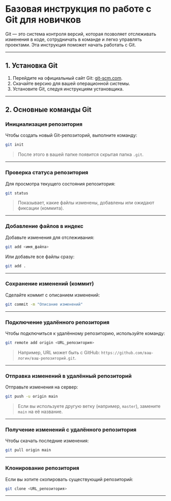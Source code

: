 # Базовая инструкция по работе с Git для новичков

Git — это система контроля версий, которая позволяет отслеживать изменения в коде, сотрудничать в команде и легко управлять проектами. Эта инструкция поможет начать работать с Git.

---

## 1. Установка Git

1. Перейдите на официальный сайт Git: [git-scm.com](https://git-scm.com/).
2. Скачайте версию для вашей операционной системы.
3. Установите Git, следуя инструкциям установщика.

---

## 2. Основные команды Git

### Инициализация репозитория
Чтобы создать новый Git-репозиторий, выполните команду:
```bash
git init
```
> После этого в вашей папке появится скрытая папка `.git`.

---

### Проверка статуса репозитория
Для просмотра текущего состояния репозитория:
```bash
git status
```
> Показывает, какие файлы изменены, добавлены или ожидают фиксации (коммита).

---

### Добавление файлов в индекс
Добавьте изменения для отслеживания:
```bash
git add <имя_файла>
```
Или добавьте все файлы сразу:
```bash
git add .
```

---

### Сохранение изменений (коммит)
Сделайте коммит с описанием изменений:
```bash
git commit -m "Описание изменений"
```

---

### Подключение удалённого репозитория
Чтобы подключиться к удалённому репозиторию, используйте команду:
```bash
git remote add origin <URL_репозитория>
```
> Например, URL может быть с GitHub: `https://github.com/ваш-логин/ваш-репозиторий.git`.

---

### Отправка изменений в удалённый репозиторий
Отправьте изменения на сервер:
```bash
git push -u origin main
```
> Если вы используете другую ветку (например, `master`), замените `main` на её название.

---

### Получение изменений с удалённого репозитория
Чтобы скачать последние изменения:
```bash
git pull origin main
```

---

### Клонирование репозитория
Если вы хотите скопировать существующий репозиторий:
```bash
git clone <URL_репозитория>
```

---
